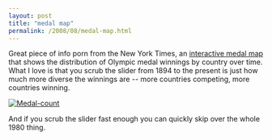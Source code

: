 ```yaml
---
layout: post
title: "medal map"
permalink: /2008/08/medal-map.html
---
```


Great piece of info porn from the New York Times, an [interactive medal map](http://www.nytimes.com/interactive/2008/08/04/sports/olympics/20080804_MEDALCOUNT_MAP.html) that shows the distribution of Olympic medal winnings by country over time. What I love is that you scrub the slider from 1894 to the present is just how much more diverse the winnings are -- more countries competing, more countries winning.

[![Medal-count](https://sippey.typepad.com/.a/6a00d8341c4f5f53ef00e553cf7f418833-800wi "Medal-count")](http://www.nytimes.com/interactive/2008/08/04/sports/olympics/20080804_MEDALCOUNT_MAP.html)

And if you scrub the slider fast enough you can quickly skip over the whole 1980 thing.